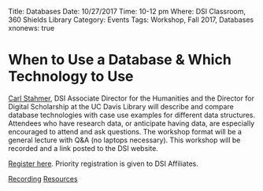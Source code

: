 Title: Databases
Date: 10/27/2017
Time: 10-12 pm
Where: DSI Classroom, 360 Shields Library
Category: Events
Tags: Workshop, Fall 2017, Databases
xnonews: true

# When to Use a Database & Which Technology to Use 

[Carl Stahmer](https://www.library.ucdavis.edu/author/carl-stahmer/), DSI Associate Director for the Humanities and the Director for Digital Scholarship at the UC  Davis Library will describe and compare database technologies with case use examples for different data structures. Attendees who have research data, or anticipate having data, are especially encouraged to attend and ask questions. The workshop format will be a general lecture with Q&A (no laptops necessary). This workshop will be recorded and a link posted to the DSI website.

[Register here](https://www.eventbrite.com/e/dsi-workshop-october-27-databases-tickets-38741285227?aff=erelpanelorg). Priority registration is given to DSI Affiliates.

[Recording](https://youtu.be/HJFV_w3MxrU)
[Resources](https://dsi.ucdavis.edu/dsi-database-workshop.ppsx)